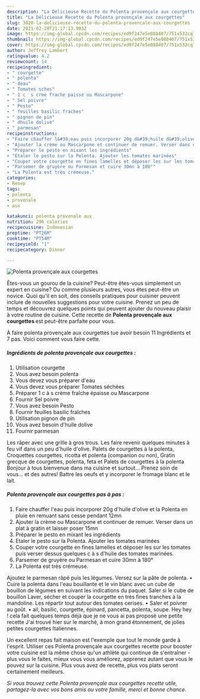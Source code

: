 ```yaml
---
description: "La Délicieuse Recette du Polenta provençale aux courgettes"
title: "La Délicieuse Recette du Polenta provençale aux courgettes"
slug: 3820-la-delicieuse-recette-du-polenta-provencale-aux-courgettes
date: 2021-02-20T21:17:13.903Z
image: https://img-global.cpcdn.com/recipes/ed9f247e5e088407/751x532cq70/polenta-provencale-aux-courgettes-photo-principale-de-la-recette.jpg
thumbnail: https://img-global.cpcdn.com/recipes/ed9f247e5e088407/751x532cq70/polenta-provencale-aux-courgettes-photo-principale-de-la-recette.jpg
cover: https://img-global.cpcdn.com/recipes/ed9f247e5e088407/751x532cq70/polenta-provencale-aux-courgettes-photo-principale-de-la-recette.jpg
author: Jeffrey Lambert
ratingvalue: 4.2
reviewcount: 14
recipeingredient:
- " courgette"
- " polenta"
- " deau"
- " Tomates sches"
- " 1 c  s crme frache paisse ou Mascarpone"
- " Sel poivre"
- " Pesto"
- " feuilles basilic fraches"
- " pignon de pin"
- " dhuile dolive"
- " parmesan"
recipeinstructions:
- "Faire chauffer l&#39;eau puis incorporer 20g d&#39;huile d&#39;olive et la Polenta en pluie en remuant sans cesse pendant 12mn"
- "Ajouter la crème ou Mascarpone et continuer de remuer. Verser dans un plat à gratin et laisser poser 15mn"
- "Préparer le pesto en mixant les ingrédients"
- "Etaler le pesto sur la Polenta. Ajouter les tomates marinées"
- "Couper votre courgette en fines lamelles et déposer les sur les tomates puis verser dessus quelques c à s d&#39;huile des tomates marinées."
- "Parsemer de gruyère ou Parmesan et cuire 30mn à 180°"
- "La Polenta est très crémeuse."
categories:
- Resep
tags:
- polenta
- provenale
- aux

katakunci: polenta provenale aux 
nutrition: 296 calories
recipecuisine: Indonesian
preptime: "PT26M"
cooktime: "PT54M"
recipeyield: "1"
recipecategory: Dinner

---
```



![Polenta provençale aux courgettes](https://img-global.cpcdn.com/recipes/ed9f247e5e088407/751x532cq70/polenta-provencale-aux-courgettes-photo-principale-de-la-recette.jpg)

Êtes-vous un gourou de la cuisine? Peut-être êtes-vous simplement un expert en cuisine? Ou comme plusieurs autres, vous êtes peut-être un novice. Quoi qu'il en soit, des conseils pratiques pour cuisiner peuvent inclure de nouvelles suggestions pour votre cuisine. Prenez un peu de temps et découvrez quelques points qui peuvent ajouter du nouveau plaisir à votre routine de cuisine. Cette recette de <strong> Polenta provençale aux courgettes </strong> est peut-être parfaite pour vous.

<!--inarticleads1-->

À faire polenta provençale aux courgettes tue avoir besoin 11 Ingrédients et 7 pas. Voici comment vous faire cette.

##### Ingrédients de polenta provençale aux courgettes :

1. Utilisation  courgette
1. Vous avez besoin  polenta
1. Vous devez vous préparer  d&#39;eau
1. Vous devez vous préparer  Tomates séchées
1. Préparer  1 c à s crème fraîche épaisse ou Mascarpone
1. Fournir  Sel poivre
1. Vous avez besoin  Pesto
1. Fournir  feuilles basilic fraîches
1. Utilisation  pignon de pin
1. Vous avez besoin  d&#39;huile dolive
1. Fournir  parmesan


Les râper avec une grille à gros trous. Les faire revenir quelques minutes à feu vif dans un peu d&#39;huile d&#39;olive. Palets de courgettes à la polenta, Croquettes courgettes, ricotta et polenta (companion ou non), Gratin grecque de courgettes, polenta, feta et Palets de courgettes à la polenta Bonjour à tous bienvenue dans ma cuisine et surtout… Prenez soin de vous… et des autres! Battre les oeufs et y incorporer le fromage blanc et le lait. 

<!--inarticleads2-->

##### Polenta provençale aux courgettes pas à pas :

1. Faire chauffer l&#39;eau puis incorporer 20g d&#39;huile d&#39;olive et la Polenta en pluie en remuant sans cesse pendant 12mn
1. Ajouter la crème ou Mascarpone et continuer de remuer. Verser dans un plat à gratin et laisser poser 15mn
1. Préparer le pesto en mixant les ingrédients
1. Etaler le pesto sur la Polenta. Ajouter les tomates marinées
1. Couper votre courgette en fines lamelles et déposer les sur les tomates puis verser dessus quelques c à s d&#39;huile des tomates marinées.
1. Parsemer de gruyère ou Parmesan et cuire 30mn à 180°
1. La Polenta est très crémeuse.


Ajoutez le parmesan râpé puis les légumes. Versez sur la pâte de polenta. • Cuire la polenta dans l&#39;eau bouillante et le vin blanc avec un cube de bouillon de légumes en suivant les indications du paquet. Saler si le cube de bouillon Laver, sécher et couper la courgette en très fines tranches à la mandoline. Les répartir tout autour des tomates cerises. • Saler et poivrer au goût. • ail, basilic, courgette, épinard, pancetta, polenta, soupe. Hey hey ! cela fait quelques temps déjà que je ne vous ai pas proposé une petite recette J&#39;ai trouvé hier sur le marché, à mon grand étonnement, de jolies petites courgettes Italiennes. 

<!--inarticleads1-->

<p>
Un excellent repas fait maison est l'exemple que tout le monde garde à l'esprit. Utiliser ces Polenta provençale aux courgettes recette pour booster votre cuisine est la même chose qu'un athlète qui continue de s'entraîner - plus vous le faites, mieux vous vous améliorez, apprenez autant que vous le pouvez sur la cuisine. Plus vous avez de recette, plus vos plats seront certainement meilleurs.
</p>

<p>
<i>Si vous trouvez cette Polenta provençale aux courgettes recette utile, partagez-la avec vos bons amis ou votre famille, merci et bonne chance.</i>
</p>
